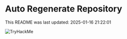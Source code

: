 # Auto Regenerate Repository

This README was last updated: 2025-01-16 21:22:01

 ![TryHackMe](https://tryhackme.com/badge/533634)